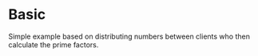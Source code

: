 # Basic
Simple example based on distributing numbers between clients who then calculate the prime factors.